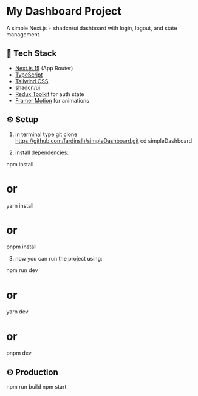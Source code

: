 # My Dashboard Project

A simple Next.js + shadcn/ui dashboard with login, logout, and state management.

## 🚀 Tech Stack

- [Next.js 15](https://nextjs.org/) (App Router)
- [TypeScript](https://www.typescriptlang.org/)
- [Tailwind CSS](https://tailwindcss.com/)
- [shadcn/ui](https://ui.shadcn.com/)
- [Redux Toolkit](https://redux-toolkit.js.org/) for auth state
- [Framer Motion](https://www.framer.com/motion/) for animations

## ⚙️ Setup

1. in terminal type git clone https://github.com/fardinslh/simpleDashboard.git
   cd simpleDashboard

2. install dependencies:

npm install

# or

yarn install

# or

pnpm install

3. now you can run the project using:

npm run dev

# or

yarn dev

# or

pnpm dev

## ⚙️ Production

npm run build
npm start
